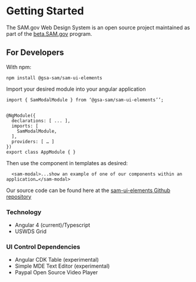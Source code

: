 # Getting Started

The SAM.gov Web Design System is an open source project maintained as part of the [beta.SAM.gov](https://beta.SAM.gov) program.

## For Developers
With npm:
```
npm install @gsa-sam/sam-ui-elements
```

Import your desired module into your angular application

```
import { SamModalModule } from ‘@gsa-sam/sam-ui-elements’’;


@NgModule({
  declarations: [ ... ],
  imports: [
    SamModalModule,
  ],
  providers: [ … ]
})
export class AppModule { }
```

Then use the component in templates as desired:

```
  <sam-modal>...show an example of one of our components within an application…</sam-modal>
```

Our source code can be found here at the [sam-ui-elements Github repository](https://github.com/GSA/sam-ui-elements)

### Technology
* Angular 4 (current)/Typescript
* USWDS Grid

### UI Control Dependencies
* Angular CDK Table (experimental)
* Simple MDE Text Editor (experimental)
* Paypal Open Source Video Player

